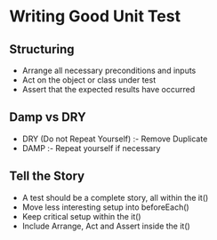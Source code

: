 # Writing Good Unit Test

## Structuring 

* Arrange all necessary preconditions and inputs
* Act on the object or class under test
* Assert that the expected results have occurred

## Damp vs DRY

* DRY \(Do not Repeat Yourself\) :- Remove Duplicate
* DAMP :- Repeat yourself if necessary 

## Tell the Story

* A test should be a complete story, all within the it\(\)
* Move less interesting setup into beforeEach\(\)
* Keep critical setup within the it\(\)
* Include Arrange, Act and Assert inside the it\(\)  

 

